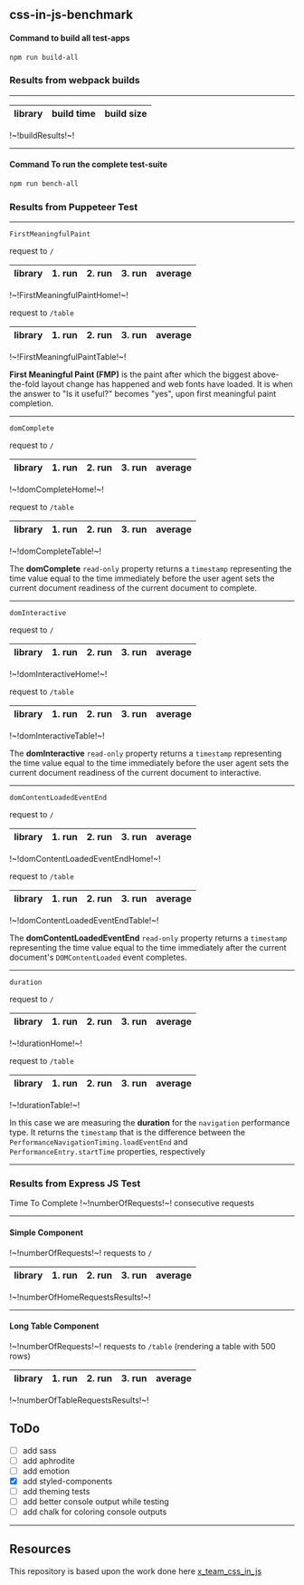 ## css-in-js-benchmark

#### Command to build all test-apps

```bash
npm run build-all
```

### Results from webpack builds

---

|library|build time|build size|
|-------|-----:|-----:|
!~!buildResults!~!

---

#### Command To run the complete test-suite

```bash
npm run bench-all
```

### Results from Puppeteer Test

---

`FirstMeaningfulPaint`

request to `/`

|library|1. run|2. run|3. run|average|
|-------|-----:|-----:|-----:|------:|
!~!FirstMeaningfulPaintHome!~!

request to `/table`

|library|1. run|2. run|3. run|average|
|-------|-----:|-----:|-----:|------:|
!~!FirstMeaningfulPaintTable!~!

**First Meaningful Paint (FMP)** is the paint after which the biggest above-the-fold layout change has happened and web fonts have loaded.  It is when the answer to "Is it useful?" becomes "yes", upon first meaningful paint completion.

---

`domComplete`

request to `/`

|library|1. run|2. run|3. run|average|
|-------|-----:|-----:|-----:|------:|
!~!domCompleteHome!~!

request to `/table`

|library|1. run|2. run|3. run|average|
|-------|-----:|-----:|-----:|------:|
!~!domCompleteTable!~!

The **domComplete** `read-only` property returns a `timestamp` representing the time value equal to the time immediately before the user agent sets the current document readiness of the current document to complete.

---

`domInteractive`

request to `/`

|library|1. run|2. run|3. run|average|
|-------|-----:|-----:|-----:|------:|
!~!domInteractiveHome!~!

request to `/table`

|library|1. run|2. run|3. run|average|
|-------|-----:|-----:|-----:|------:|
!~!domInteractiveTable!~!

The **domInteractive** `read-only` property returns a `timestamp` representing the time value equal to the time immediately before the user agent sets the current document readiness of the current document to interactive.

---

`domContentLoadedEventEnd`

request to `/`

|library|1. run|2. run|3. run|average|
|-------|-----:|-----:|-----:|------:|
!~!domContentLoadedEventEndHome!~!

request to `/table`

|library|1. run|2. run|3. run|average|
|-------|-----:|-----:|-----:|------:|
!~!domContentLoadedEventEndTable!~!

The **domContentLoadedEventEnd** `read-only` property returns a `timestamp` representing the time value equal to the time immediately after the current document's `DOMContentLoaded` event completes.

---

`duration`

request to `/`

|library|1. run|2. run|3. run|average|
|-------|-----:|-----:|-----:|------:|
!~!durationHome!~!

request to `/table`

|library|1. run|2. run|3. run|average|
|-------|-----:|-----:|-----:|------:|
!~!durationTable!~!

In this case we are measuring the **duration** for the `navigation` performance type. It returns the `timestamp` that is the difference between the `PerformanceNavigationTiming.loadEventEnd` and `PerformanceEntry.startTime` properties, respectively

---

### Results from Express JS Test

Time To Complete !~!numberOfRequests!~! consecutive requests

---

#### Simple Component

!~!numberOfRequests!~! requests to `/`

|library|1. run|2. run|3. run|average|
|-------|-----:|-----:|-----:|------:|
!~!numberOfHomeRequestsResults!~!

---

#### Long Table Component

!~!numberOfRequests!~! requests to `/table` (rendering a table with 500 rows)

|library|1. run|2. run|3. run|average|
|-------|-----:|-----:|-----:|------:|
!~!numberOfTableRequestsResults!~!

## ToDo

- [ ] add sass
- [ ] add aphrodite
- [ ] add emotion
- [x] add styled-components
- [ ] add theming tests
- [ ] add better console output while testing
- [ ] add chalk for coloring console outputs

---

## Resources

This repository is based upon the work done here [x_team_css_in_js](https://github.com/Thoughtscript/x_team_css_in_js)
